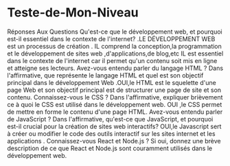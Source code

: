 # Teste-de-Mon-Niveau
Réponses Aux Questions
Qu'est-ce que le développement web, et pourquoi est-il essentiel dans le contexte de l'internet?                                                                                                                                  .LE DÉVELOPPEMENT WEB est un processus de création . IL comprend la conception,la programmation et le développement de sites web ,d'applications,de blog,etc                                                                     IL est essentiel dans le contexte de l'internet car il permet qu'un contenu soit mis en ligne et atteigne ses lecteurs.
Avez-vous entendu parler du langage HTML ? Dans l'affirmative, que représente le langage HTML et quel est son objectif principal dans le développement Web 
.OUI,le HTML est le squelette d'une page Web et son objectif principal est de structurer une page de site et son contenu.                                                                                                           Connaissez-vous le CSS ? Dans l'affirmative, expliquer brièvement ce à quoi le CSS est utilisé dans le développement web.                                                                                                      OUI ,le CSS permet de mettre en forme le contenu d'une page HTML.
Avez-vous entendu parler de JavaScript ? Dans l'affirmative, qu'est-ce que JavaScript, et pourquoi est-il crucial pour la création de sites web interactifs?                                                                           OUI,le Javascript sert à créer ou modifier  le code des outils interactif sur les sites internet et les applications .
Connaissez-vous React et Node.js ? Si oui, donnez une brève description de ce que React et Node.js sont couramment utilisés dans le développement web.            
